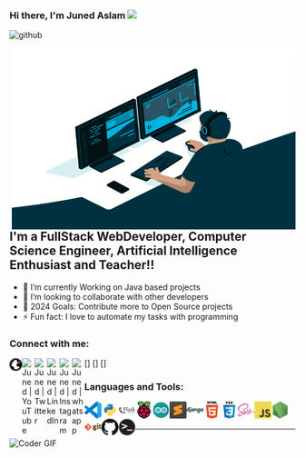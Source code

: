 ### Hi there, I'm Juned Aslam <img src="https://media.giphy.com/media/hvRJCLFzcasrR4ia7z/giphy.gif" width="30px">

![github](https://img.shields.io/github/followers/jugof?style=social)

  <img align="right" alt="GIF" src="https://github.com/jugof/jugof/blob/main/code.gif?raw=true" width="500" height="320" />


## I'm a  FullStack WebDeveloper, Computer Science Engineer, Artificial Intelligence Enthusiast and Teacher!!
 
- 🌱 I’m currently Working on Java based projects
- 👯 I’m looking to collaborate with other developers
- 🥅 2024 Goals: Contribute more to Open Source projects
- ⚡ Fun fact: I love to automate my tasks with programming

### Connect with me:

[<img align="left" alt="Juned" width="22px" src="https://raw.githubusercontent.com/iconic/open-iconic/master/svg/globe.svg" />]
[<img align="left" alt="Juned | YouTube" width="22px" src="https://cdn.jsdelivr.net/npm/simple-icons@v3/icons/youtube.svg" />]
[<img align="left" alt="Juned | Twitter" width="22px" src="https://cdn.jsdelivr.net/npm/simple-icons@v3/icons/twitter.svg" />][twitter]
[<img align="left" alt="Juned | LinkedIn" width="22px" src="https://cdn.jsdelivr.net/npm/simple-icons@v3/icons/linkedin.svg" />][linkedin]
[<img align="left" alt="Juned | Instagram" width="22px" src="https://cdn.jsdelivr.net/npm/simple-icons@v3/icons/instagram.svg" />]
[<img align="left" alt="Juned | whatsapp" width="22px" src="https://cdn.jsdelivr.net/npm/simple-icons@v3/icons/whatsapp.svg" />][whatsapp]
<br />

### Languages and Tools:

<img align="left" alt="Visual Studio Code" width="30px" src="https://raw.githubusercontent.com/github/explore/80688e429a7d4ef2fca1e82350fe8e3517d3494d/topics/visual-studio-code/visual-studio-code.png" />
<img align="left" alt="python" width="30px" src="https://raw.githubusercontent.com/github/explore/80688e429a7d4ef2fca1e82350fe8e3517d3494d/topics/python/python.png" />
<img align="left" alt="flask" width="30px" src="https://raw.githubusercontent.com/github/explore/80688e429a7d4ef2fca1e82350fe8e3517d3494d/topics/flask/flask.png" />
<img align="left" alt="raspberry-pi" width="30px" src="https://raw.githubusercontent.com/github/explore/80688e429a7d4ef2fca1e82350fe8e3517d3494d/topics/raspberry-pi/raspberry-pi.png" />
<img align="left" alt="arduino" width="30px" src="https://raw.githubusercontent.com/github/explore/80688e429a7d4ef2fca1e82350fe8e3517d3494d/topics/arduino/arduino.png" />
<img align="left" alt="sublime-text" width="30px" src="https://raw.githubusercontent.com/github/explore/80688e429a7d4ef2fca1e82350fe8e3517d3494d/topics/sublime-text/sublime-text.png" />

<img align="left" alt="django" width="30px" src="https://raw.githubusercontent.com/github/explore/80688e429a7d4ef2fca1e82350fe8e3517d3494d/topics/django/django.png" />
<img align="left" alt="HTML5" width="30px" src="https://raw.githubusercontent.com/github/explore/80688e429a7d4ef2fca1e82350fe8e3517d3494d/topics/html/html.png" />
<img align="left" alt="CSS3" width="30px" src="https://raw.githubusercontent.com/github/explore/80688e429a7d4ef2fca1e82350fe8e3517d3494d/topics/css/css.png" />
<img align="left" alt="Sass" width="30px" src="https://raw.githubusercontent.com/github/explore/80688e429a7d4ef2fca1e82350fe8e3517d3494d/topics/sass/sass.png" />
<img align="left" alt="JavaScript" width="30px" src="https://raw.githubusercontent.com/github/explore/80688e429a7d4ef2fca1e82350fe8e3517d3494d/topics/javascript/javascript.png" />
<img align="left" alt="Node.js" width="30px" src="https://raw.githubusercontent.com/github/explore/80688e429a7d4ef2fca1e82350fe8e3517d3494d/topics/nodejs/nodejs.png" />

<img align="left" alt="Git" width="30px" src="https://raw.githubusercontent.com/github/explore/80688e429a7d4ef2fca1e82350fe8e3517d3494d/topics/git/git.png" />
<img align="left" alt="GitHub" width="30px" src="https://raw.githubusercontent.com/github/explore/78df643247d429f6cc873026c0622819ad797942/topics/github/github.png" />
<img align="left" alt="Terminal" width="30px" src="https://raw.githubusercontent.com/github/explore/80688e429a7d4ef2fca1e82350fe8e3517d3494d/topics/terminal/terminal.png" />

<br />
<br />

---


<img align="center" src="https://media.giphy.com/media/SWoSkN6DxTszqIKEqv/giphy.gif" alt="Coder GIF" width="400" height="350" /> 


[twitter]: https://twitter.com/ijunedaslam
[linkedin]: https://www.linkedin.com/in/ijunedaslam
[whatsapp]: https://wa.me/+9187939333354
